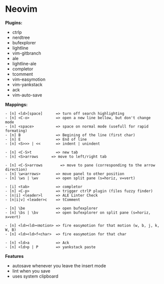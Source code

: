 # Neovim

**Plugins:**

- ctrlp
- nerdtree
- bufexplorer
- lightline
- vim-gitbranch
- ale
- lightline-ale
- completor
- tcomment
- vim-easymotion
- vim-yankstack
- ack
- vim-auto-save

**Mappings:**

```
- [n] <ld>[space]      => turn off search highlighting
- [n] <C-o>            => open a new line bellow, but don't change mode
- [n] <space>          => space on normal mode (usefull for rapid formating)
- [n] B                => Begining of the line (first char)
- [n] E                => End of line
- [n] <S>>> | <<       => indent | unindent

- [n] <C-S>t           => new tab
- [n] <S>arrows      => move to left/right tab

- [n] <C-S>arrows        => move to pane (corresponding to the arrow direction)
- [n] \w<arrows>       => move panel to other position
- [n] \ws | \wv        => open split pane (s=horiz, v=vert)

- [i] <tab>            => completor
- [n] <C-p>            => trigger ctrlP plugin (files fuzzy finder)
- [n|i] <leader>l      => ALE Linter Check
- [n|i|v] <leader>c    => tComment

- [n] \be              => open bufexplorer
- [n] \bs | \bv        => open bufexplorer on split pane (s=horiz, x=vert)

- [n] <ld><ld><motion> => fire easymotion for that motion (w, b, j, k, W, B)
- [n] <ld><ld>f<char>  => fire easymotion for that char

- [n] <ld>a            => Ack
- [n] <ld>p | P        => yankstack paste
```

**Features**

- autosave whenever you leave the insert mode
- lint when you save
- uses system clipboard

